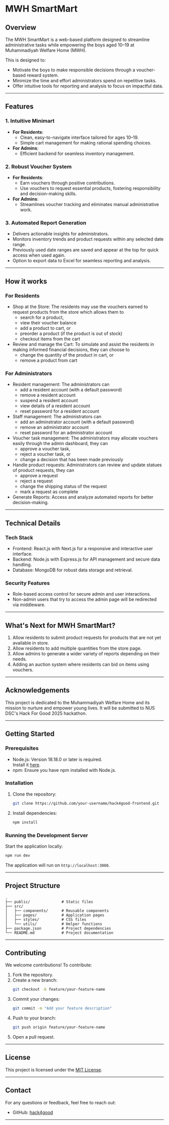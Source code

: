 # **MWH SmartMart**

## Overview
The MWH SmartMart is a web-based platform designed to streamline administrative tasks while empowering the boys aged 10–19 at Muhammadiyah Welfare Home (MWH). 

This is designed to:

- Motivate the boys to make responsible decisions through a voucher-based reward system.
- Minimize the time and effort administrators spend on repetitive tasks.
- Offer intuitive tools for reporting and analysis to focus on impactful data.

---

## Features  

### 1. Intuitive Minimart
- **For Residents**:  
  - Clean, easy-to-navigate interface tailored for ages 10–19.  
  - Simple cart management for making rational spending choices.  
- **For Admins**:  
  - Efficient backend for seamless inventory management.

### 2. Robust Voucher System 
- **For Residents**:  
  - Earn vouchers through positive contributions.  
  - Use vouchers to request essential products, fostering responsibility and decision-making skills.  
- **For Admins**:  
  - Streamlines voucher tracking and eliminates manual administrative work.

### 3. Automated Report Generation
- Delivers actionable insights for administrators.
- Monitors inventory trends and product requests within any selected date range.
- Previously used date ranges are saved and appear at the top for quick access when used again.
- Option to export data to Excel for seamless reporting and analysis.

---

## How it works

### For Residents
- Shop at the Store: The residents may use the vouchers earned to request products from the store which allows them to 
  - search for a product, 
  - view their voucher balance
  - add a product to cart, or 
  - preorder a product (if the product is out of stock)
  - checkout items from the cart
- Review and manage the Cart: To simulate and assist the residents in making informed financial decisions, they can choose to
  - change the quantity of the product in cart, or
  - remove a product from cart

### For Administrators
- Resident management: The administrators can
  - add a resident account (with a default password)
  - remove a resident account
  - suspend a resident account
  - view details of a resident account
  - reset password for a resident account
- Staff management: The administrators can
  - add an adminstrator account (with a default password)
  - remove an administrator account
  - reset password for an administrator account
- Voucher task management: The administrators may allocate vouchers easily through the admin dashboard, they can 
  - approve a voucher task,
  - reject a voucher task, or
  - change a decision that has been made previously
- Handle product requests: Administrators can review and update statues of product requests, they can
  - approve a request
  - reject a request
  - change the shipping status of the request
  - mark a request as complete
- Generate Reports: Access and analyze automated reports for better decision-making.

---

## Technical Details
### Tech Stack
- Frontend: React.js with Next.js for a responsive and interactive user interface.
- Backend: Node.js with Express.js for API management and secure data handling.
- Database: MongoDB for robust data storage and retrieval.

### Security Features
- Role-based access control for secure admin and user interactions.
- Non-admin users that try to access the admin page will be redirected via middleware. 

---

## What's Next for MWH SmartMart?
1. Allow residents to submit product requests for products that are not yet available in store.
2. Allow residents to add multiple quantities from the store page.
3. Allow admins to generate a wider variety of reports depending on their needs.
4. Adding an auction system where residents can bid on items using vouchers.

---

## Acknowledgements
This project is dedicated to the Muhammadiyah Welfare Home and its mission to nurture and empower young lives. It will be submitted to NUS DSC's Hack For Good 2025 hackathon.

---

## Getting Started 

### Prerequisites
- Node.js: Version 18.18.0 or later is required.  
  Install it [here](https://nodejs.org/).  
- npm: Ensure you have npm installed with Node.js.

### Installation
1. Clone the repository:  
   ```bash
   git clone https://github.com/your-username/hack4good-frontend.git
   ```
2. Install dependencies:  
   ```bash
   npm install
   ```

### Running the Development Server
Start the application locally:  
```bash
npm run dev
```  
The application will run on `http://localhost:3000`.

---


## Project Structure
```plaintext
.
├── public/              # Static files
├── src/
│   ├── components/      # Reusable components
│   ├── pages/           # Application pages
│   ├── styles/          # CSS files
│   └── utils/           # Helper functions
├── package.json         # Project dependencies
└── README.md            # Project documentation
```

---

## Contributing
We welcome contributions! To contribute:  
1. Fork the repository.  
2. Create a new branch:  
   ```bash
   git checkout -b feature/your-feature-name
   ```  
3. Commit your changes:  
   ```bash
   git commit -m "Add your feature description"
   ```  
4. Push to your branch:  
   ```bash
   git push origin feature/your-feature-name
   ```  
5. Open a pull request.

---

## License
This project is licensed under the [MIT License](LICENSE).

---

## Contact
For any questions or feedback, feel free to reach out:  
- GitHub: [hack4good](https://github.com/Siddardar/hack4good-frontend)

---
